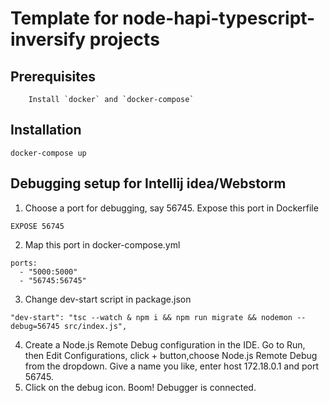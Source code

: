 # Template for node-hapi-typescript-inversify projects

## Prerequisites
```
    Install `docker` and `docker-compose`
```
## Installation
```
docker-compose up
```

## Debugging setup for Intellij idea/Webstorm
1. Choose a port for debugging, say 56745. Expose this port in Dockerfile
````
EXPOSE 56745
````
2. Map this port in docker-compose.yml
````
ports:
  - "5000:5000"
  - "56745:56745"
````
3. Change dev-start script in package.json
````
"dev-start": "tsc --watch & npm i && npm run migrate && nodemon --debug=56745 src/index.js",
````
4. Create a Node.js Remote Debug configuration in the IDE. Go to Run, then Edit Configurations, click + button,choose Node.js Remote Debug from the dropdown. Give a name you like, enter host 172.18.0.1 and port 56745.
5. Click on the debug icon. Boom! Debugger is connected.

